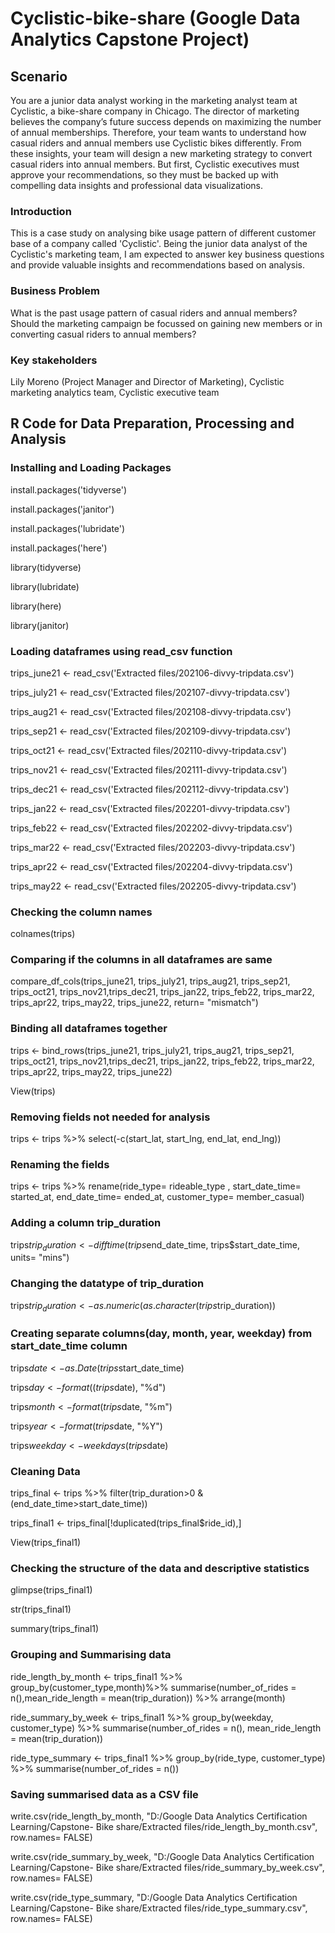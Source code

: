 # Cyclistic-bike-share (Google Data Analytics Capstone Project)

## Scenario
You are a junior data analyst working in the marketing analyst team at Cyclistic, a bike-share company in Chicago. The director of marketing believes the company’s future success depends on maximizing the number of annual memberships. Therefore, your team wants to understand how casual riders and annual members use Cyclistic bikes differently. From these insights, your team will design a new marketing strategy to convert casual riders into annual members. But first, Cyclistic executives must approve your recommendations, so they must be backed up with compelling data insights and professional data visualizations.

### Introduction
This is a case study on analysing bike usage pattern of different customer base of a company called 'Cyclistic'. Being the junior data analyst of the Cyclistic's marketing team, I am expected to answer key business questions and provide valuable insights and recommendations based on analysis.

### Business Problem
What is the past usage pattern of casual riders and annual members?
Should the marketing campaign be focussed on gaining new members or in converting casual riders to annual members?

### Key stakeholders
Lily Moreno (Project Manager and Director of Marketing), Cyclistic marketing analytics team, Cyclistic executive team

## R Code for Data Preparation, Processing and Analysis

### Installing and Loading Packages
install.packages('tidyverse')

install.packages('janitor')

install.packages('lubridate')

install.packages('here')

library(tidyverse)

library(lubridate)

library(here)

library(janitor)

### Loading dataframes using read_csv function  
trips_june21 <- read_csv('Extracted files/202106-divvy-tripdata.csv')

trips_july21 <- read_csv('Extracted files/202107-divvy-tripdata.csv')

trips_aug21 <- read_csv('Extracted files/202108-divvy-tripdata.csv')

trips_sep21 <- read_csv('Extracted files/202109-divvy-tripdata.csv')

trips_oct21 <- read_csv('Extracted files/202110-divvy-tripdata.csv')

trips_nov21 <- read_csv('Extracted files/202111-divvy-tripdata.csv')

trips_dec21 <- read_csv('Extracted files/202112-divvy-tripdata.csv')

trips_jan22 <- read_csv('Extracted files/202201-divvy-tripdata.csv')

trips_feb22 <- read_csv('Extracted files/202202-divvy-tripdata.csv')

trips_mar22 <- read_csv('Extracted files/202203-divvy-tripdata.csv')

trips_apr22 <- read_csv('Extracted files/202204-divvy-tripdata.csv')

trips_may22 <- read_csv('Extracted files/202205-divvy-tripdata.csv')


### Checking the column names
colnames(trips)

### Comparing if the columns in all dataframes are same
compare_df_cols(trips_june21, trips_july21, trips_aug21, trips_sep21, trips_oct21, trips_nov21,trips_dec21, trips_jan22, 
                trips_feb22, trips_mar22, trips_apr22, trips_may22, trips_june22, return= "mismatch")

### Binding all dataframes together
trips <- bind_rows(trips_june21, trips_july21, trips_aug21, trips_sep21, trips_oct21, trips_nov21,trips_dec21, trips_jan22, 
                   trips_feb22, trips_mar22, trips_apr22, trips_may22, trips_june22)

View(trips)

### Removing fields not needed for analysis
trips <- trips %>% select(-c(start_lat, start_lng, end_lat, end_lng))

### Renaming the fields
trips <- trips %>% rename(ride_type= rideable_type , start_date_time= started_at, end_date_time= ended_at, customer_type= member_casual)

### Adding a column trip_duration
trips$trip_duration <- difftime(trips$end_date_time, trips$start_date_time, units= "mins")

### Changing the datatype of trip_duration
trips$trip_duration <- as.numeric(as.character(trips$trip_duration))

### Creating separate columns(day, month, year, weekday) from start_date_time column
trips$date <- as.Date(trips$start_date_time)

trips$day <- format((trips$date), "%d")

trips$month <- format(trips$date, "%m")

trips$year <- format(trips$date, "%Y")

trips$weekday <- weekdays(trips$date)

### Cleaning Data
trips_final <- trips %>% filter(trip_duration>0 & (end_date_time>start_date_time))

trips_final1 <- trips_final[!duplicated(trips_final$ride_id),]

View(trips_final1)

### Checking the structure of the data and descriptive statistics
glimpse(trips_final1)

str(trips_final1)

summary(trips_final1)

### Grouping and Summarising data
ride_length_by_month <- trips_final1 %>% group_by(customer_type,month)%>% summarise(number_of_rides = n(),mean_ride_length = mean(trip_duration)) %>% arrange(month)

ride_summary_by_week <- trips_final1 %>% group_by(weekday, customer_type) %>% summarise(number_of_rides = n(), mean_ride_length = mean(trip_duration))

ride_type_summary <- trips_final1 %>% group_by(ride_type, customer_type) %>% summarise(number_of_rides = n()) 

### Saving summarised data as a CSV file
write.csv(ride_length_by_month, "D:/Google Data Analytics Certification Learning/Capstone- Bike share/Extracted files/ride_length_by_month.csv", row.names= FALSE)

write.csv(ride_summary_by_week, "D:/Google Data Analytics Certification Learning/Capstone- Bike share/Extracted files/ride_summary_by_week.csv", row.names= FALSE)

write.csv(ride_type_summary, "D:/Google Data Analytics Certification Learning/Capstone- Bike share/Extracted files/ride_type_summary.csv", row.names= FALSE)

